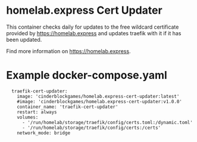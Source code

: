 # homelab.express Cert Updater
This container checks daily for updates to the free wildcard certificate provided by https://homelab.express and updates traefik with it if it has been updated.

Find more information on https://homelab.express.

# Example docker-compose.yaml
```
  traefik-cert-updater:
    image: 'cinderblockgames/homelab.express-cert-updater:latest'
    #image: 'cinderblockgames/homelab.express-cert-updater:v1.0.0'
    container_name: 'traefik-cert-updater'
    restart: always
    volumes:
      - '/run/homelab/storage/traefik/config/certs.toml:/dynamic.toml'
      - '/run/homelab/storage/traefik/config/certs:/certs'
    network_mode: bridge
```
